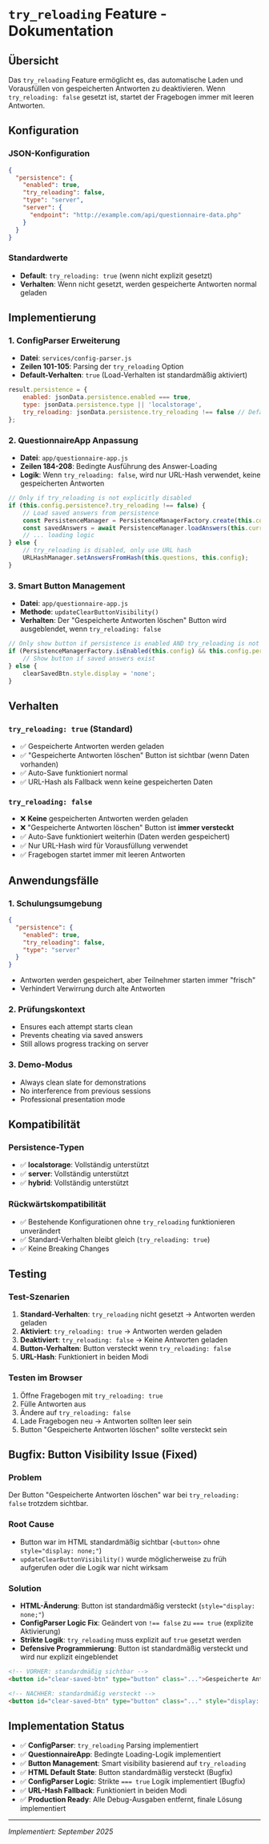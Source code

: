 # `try_reloading` Feature - Dokumentation

## Übersicht
Das `try_reloading` Feature ermöglicht es, das automatische Laden und Vorausfüllen von gespeicherten Antworten zu deaktivieren. Wenn `try_reloading: false` gesetzt ist, startet der Fragebogen immer mit leeren Antworten.

## Konfiguration

### JSON-Konfiguration
```json
{
  "persistence": {
    "enabled": true,
    "try_reloading": false,
    "type": "server",
    "server": {
      "endpoint": "http://example.com/api/questionnaire-data.php"
    }
  }
}
```

### Standardwerte
- **Default**: `try_reloading: true` (wenn nicht explizit gesetzt)
- **Verhalten**: Wenn nicht gesetzt, werden gespeicherte Antworten normal geladen

## Implementierung

### 1. ConfigParser Erweiterung
- **Datei**: `services/config-parser.js`
- **Zeilen 101-105**: Parsing der `try_reloading` Option
- **Default-Verhalten**: `true` (Load-Verhalten ist standardmäßig aktiviert)

```javascript
result.persistence = {
    enabled: jsonData.persistence.enabled === true,
    type: jsonData.persistence.type || 'localstorage',
    try_reloading: jsonData.persistence.try_reloading !== false // Default: true
};
```

### 2. QuestionnaireApp Anpassung
- **Datei**: `app/questionnaire-app.js`
- **Zeilen 184-208**: Bedingte Ausführung des Answer-Loading
- **Logik**: Wenn `try_reloading: false`, wird nur URL-Hash verwendet, keine gespeicherten Antworten

```javascript
// Only if try_reloading is not explicitly disabled
if (this.config.persistence?.try_reloading !== false) {
    // Load saved answers from persistence
    const PersistenceManager = PersistenceManagerFactory.create(this.config);
    const savedAnswers = await PersistenceManager.loadAnswers(this.currentFolder, this.config);
    // ... loading logic
} else {
    // try_reloading is disabled, only use URL hash
    URLHashManager.setAnswersFromHash(this.questions, this.config);
}
```

### 3. Smart Button Management
- **Datei**: `app/questionnaire-app.js`
- **Methode**: `updateClearButtonVisibility()`
- **Verhalten**: Der "Gespeicherte Antworten löschen" Button wird ausgeblendet, wenn `try_reloading: false`

```javascript
// Only show button if persistence is enabled AND try_reloading is not disabled
if (PersistenceManagerFactory.isEnabled(this.config) && this.config.persistence?.try_reloading !== false) {
    // Show button if saved answers exist
} else {
    clearSavedBtn.style.display = 'none';
}
```

## Verhalten

### `try_reloading: true` (Standard)
- ✅ Gespeicherte Antworten werden geladen
- ✅ "Gespeicherte Antworten löschen" Button ist sichtbar (wenn Daten vorhanden)
- ✅ Auto-Save funktioniert normal
- ✅ URL-Hash als Fallback wenn keine gespeicherten Daten

### `try_reloading: false`
- ❌ **Keine** gespeicherten Antworten werden geladen
- ❌ "Gespeicherte Antworten löschen" Button ist **immer versteckt**
- ✅ Auto-Save funktioniert weiterhin (Daten werden gespeichert)
- ✅ Nur URL-Hash wird für Vorausfüllung verwendet
- ✅ Fragebogen startet immer mit leeren Antworten

## Anwendungsfälle

### 1. Schulungsumgebung
```json
{
  "persistence": {
    "enabled": true,
    "try_reloading": false,
    "type": "server"
  }
}
```
- Antworten werden gespeichert, aber Teilnehmer starten immer "frisch"
- Verhindert Verwirrung durch alte Antworten

### 2. Prüfungskontext
- Ensures each attempt starts clean
- Prevents cheating via saved answers
- Still allows progress tracking on server

### 3. Demo-Modus
- Always clean slate for demonstrations
- No interference from previous sessions
- Professional presentation mode

## Kompatibilität

### Persistence-Typen
- ✅ **localstorage**: Vollständig unterstützt
- ✅ **server**: Vollständig unterstützt  
- ✅ **hybrid**: Vollständig unterstützt

### Rückwärtskompatibilität
- ✅ Bestehende Konfigurationen ohne `try_reloading` funktionieren unverändert
- ✅ Standard-Verhalten bleibt gleich (`try_reloading: true`)
- ✅ Keine Breaking Changes

## Testing

### Test-Szenarien
1. **Standard-Verhalten**: `try_reloading` nicht gesetzt → Antworten werden geladen
2. **Aktiviert**: `try_reloading: true` → Antworten werden geladen
3. **Deaktiviert**: `try_reloading: false` → Keine Antworten geladen
4. **Button-Verhalten**: Button versteckt wenn `try_reloading: false`
5. **URL-Hash**: Funktioniert in beiden Modi

### Testen im Browser
1. Öffne Fragebogen mit `try_reloading: true`
2. Fülle Antworten aus
3. Ändere auf `try_reloading: false`
4. Lade Fragebogen neu → Antworten sollten leer sein
5. Button "Gespeicherte Antworten löschen" sollte versteckt sein

## Bugfix: Button Visibility Issue (Fixed)

### Problem
Der Button "Gespeicherte Antworten löschen" war bei `try_reloading: false` trotzdem sichtbar.

### Root Cause
- Button war im HTML standardmäßig sichtbar (`<button>` ohne `style="display: none;"`)
- `updateClearButtonVisibility()` wurde möglicherweise zu früh aufgerufen oder die Logik war nicht wirksam

### Solution
- **HTML-Änderung**: Button ist standardmäßig versteckt (`style="display: none;"`)
- **ConfigParser Logic Fix**: Geändert von `!== false` zu `=== true` (explizite Aktivierung)
- **Strikte Logik**: `try_reloading` muss explizit auf `true` gesetzt werden
- **Defensive Programmierung**: Button ist standardmäßig versteckt und wird nur explizit eingeblendet

```html
<!-- VORHER: standardmäßig sichtbar -->
<button id="clear-saved-btn" type="button" class="...">Gespeicherte Antworten löschen</button>

<!-- NACHHER: standardmäßig versteckt -->
<button id="clear-saved-btn" type="button" class="..." style="display: none;">Gespeicherte Antworten löschen</button>
```

## Implementation Status
- ✅ **ConfigParser**: `try_reloading` Parsing implementiert
- ✅ **QuestionnaireApp**: Bedingte Loading-Logik implementiert
- ✅ **Button Management**: Smart visibility basierend auf `try_reloading`
- ✅ **HTML Default State**: Button standardmäßig versteckt (Bugfix)
- ✅ **ConfigParser Logic**: Strikte `=== true` Logik implementiert (Bugfix)
- ✅ **URL-Hash Fallback**: Funktioniert in beiden Modi
- ✅ **Production Ready**: Alle Debug-Ausgaben entfernt, finale Lösung implementiert

---
*Implementiert: September 2025*